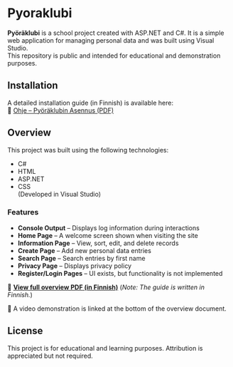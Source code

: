 # Pyoraklubi

**Pyöräklubi** is a school project created with ASP.NET and C#. It is a simple web application for managing personal data and was built using Visual Studio.  
This repository is public and intended for educational and demonstration purposes.

## Installation

A detailed installation guide (in Finnish) is available here:  
📄 [Ohje – Pyöräklubin Asennus (PDF)](https://github.com/VideoGamerMan/Pyoraklubi/blob/main/Ohje%20-%20Py%C3%B6r%C3%A4klubin%20Asennus.pdf)

## Overview

This project was built using the following technologies:

- C#
- HTML
- ASP.NET
- CSS  
(Developed in Visual Studio)

### Features

- **Console Output** – Displays log information during interactions
- **Home Page** – A welcome screen shown when visiting the site
- **Information Page** – View, sort, edit, and delete records
- **Create Page** – Add new personal data entries
- **Search Page** – Search entries by first name
- **Privacy Page** – Displays privacy policy
- **Register/Login Pages** – UI exists, but functionality is not implemented

📄 **[View full overview PDF (in Finnish)](https://github.com/VideoGamerMan/Pyoraklubi/blob/main/Py%C3%B6r%C3%A4klubi%20Yleiskatsaus.pdf)**
(*Note: The guide is written in Finnish.*)

🎥 A video demonstration is linked at the bottom of the overview document.

## License

This project is for educational and learning purposes. Attribution is appreciated but not required.

